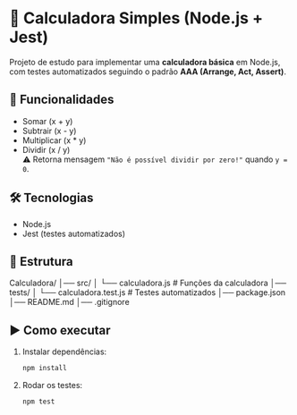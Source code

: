 # 📐 Calculadora Simples (Node.js + Jest)

Projeto de estudo para implementar uma **calculadora básica** em Node.js, com testes automatizados seguindo o padrão **AAA (Arrange, Act, Assert)**.

## 🚀 Funcionalidades
- Somar (x + y)
- Subtrair (x - y)
- Multiplicar (x * y)
- Dividir (x / y)  
  ⚠️ Retorna mensagem `"Não é possível dividir por zero!"` quando `y = 0`.

## 🛠️ Tecnologias
- Node.js
- Jest (testes automatizados)

## 📂 Estrutura
Calculadora/
│── src/
│   └── calculadora.js     # Funções da calculadora
│── tests/
│   └── calculadora.test.js # Testes automatizados
│── package.json
│── README.md
│── .gitignore


## ▶️ Como executar
1. Instalar dependências:
   ```bash
   npm install


2. Rodar os testes:

   ```bash
   npm test
